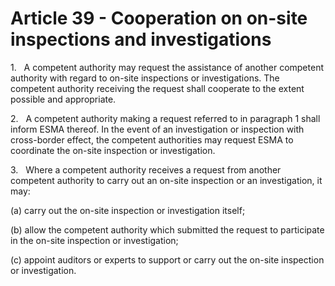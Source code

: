 # Article 39 - Cooperation on on-site inspections and investigations


1.   A competent authority may request the assistance of another competent authority with regard to on-site inspections or investigations. The competent authority receiving the request shall cooperate to the extent possible and appropriate.

2.   A competent authority making a request referred to in paragraph 1 shall inform ESMA thereof. In the event of an investigation or inspection with cross-border effect, the competent authorities may request ESMA to coordinate the on-site inspection or investigation.

3.   Where a competent authority receives a request from another competent authority to carry out an on-site inspection or an investigation, it may:

(a) carry out the on-site inspection or investigation itself;

(b) allow the competent authority which submitted the request to participate in the on-site inspection or investigation;

(c) appoint auditors or experts to support or carry out the on-site inspection or investigation.
